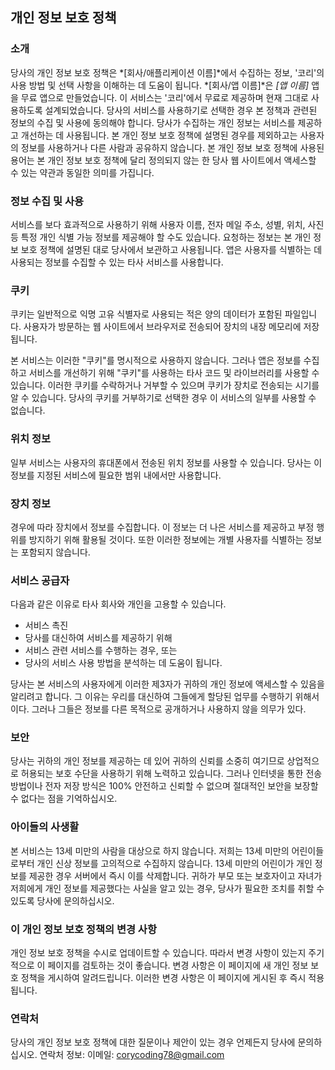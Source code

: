 개인 정보 보호 정책 
----------------

### 소개 
당사의 개인 정보 보호 정책은 *[회사/애플리케이션 이름]*에서 수집하는 정보, '코리'의 사용 방법 및 선택 사항을 이해하는 데 도움이 됩니다.
*[회사/앱 이름]*은 *[앱 이름]* 앱을 무료 앱으로 만들었습니다. 이 서비스는 '코리'에서 무료로 제공하며 현재 그대로 사용하도록 설계되었습니다.
당사의 서비스를 사용하기로 선택한 경우 본 정책과 관련된 정보의 수집 및 사용에 동의해야 합니다. 당사가 수집하는 개인 정보는 서비스를 제공하고 개선하는 데 사용됩니다. 본 개인 정보 보호 정책에 설명된 경우를 제외하고는 사용자의 정보를 사용하거나 다른 사람과 공유하지 않습니다. 
본 개인 정보 보호 정책에 사용된 용어는 본 개인 정보 보호 정책에 달리 정의되지 않는 한 당사 웹 사이트에서 액세스할 수 있는 약관과 동일한 의미를 가집니다.

### 정보 수집 및 사용 
서비스를 보다 효과적으로 사용하기 위해 사용자 이름, 전자 메일 주소, 성별, 위치, 사진 등 특정 개인 식별 가능 정보를 제공해야 할 수도 있습니다. 요청하는 정보는 본 개인 정보 보호 정책에 설명된 대로 당사에서 보관하고 사용됩니다. 
앱은 사용자를 식별하는 데 사용되는 정보를 수집할 수 있는 타사 서비스를 사용합니다. 

### 쿠키 
쿠키는 일반적으로 익명 고유 식별자로 사용되는 적은 양의 데이터가 포함된 파일입니다. 사용자가 방문하는 웹 사이트에서 브라우저로 전송되어 장치의 내장 메모리에 저장됩니다. 

본 서비스는 이러한 "쿠키"를 명시적으로 사용하지 않습니다. 그러나 앱은 정보를 수집하고 서비스를 개선하기 위해 "쿠키"를 사용하는 타사 코드 및 라이브러리를 사용할 수 있습니다. 이러한 쿠키를 수락하거나 거부할 수 있으며 쿠키가 장치로 전송되는 시기를 알 수 있습니다. 당사의 쿠키를 거부하기로 선택한 경우 이 서비스의 일부를 사용할 수 없습니다. 

### 위치 정보 
일부 서비스는 사용자의 휴대폰에서 전송된 위치 정보를 사용할 수 있습니다. 당사는 이 정보를 지정된 서비스에 필요한 범위 내에서만 사용합니다. 

### 장치 정보 
경우에 따라 장치에서 정보를 수집합니다. 이 정보는 더 나은 서비스를 제공하고 부정 행위를 방지하기 위해 활용될 것이다. 또한 이러한 정보에는 개별 사용자를 식별하는 정보는 포함되지 않습니다. 

### 서비스 공급자 
다음과 같은 이유로 타사 회사와 개인을 고용할 수 있습니다. 
* 서비스 촉진
* 당사를 대신하여 서비스를 제공하기 위해
* 서비스 관련 서비스를 수행하는 경우, 또는
* 당사의 서비스 사용 방법을 분석하는 데 도움이 됩니다. 

당사는 본 서비스의 사용자에게 이러한 제3자가 귀하의 개인 정보에 액세스할 수 있음을 알리려고 합니다. 그 이유는 우리를 대신하여 그들에게 할당된 업무를 수행하기 위해서이다. 그러나 그들은 정보를 다른 목적으로 공개하거나 사용하지 않을 의무가 있다. 

### 보안 
당사는 귀하의 개인 정보를 제공하는 데 있어 귀하의 신뢰를 소중히 여기므로 상업적으로 허용되는 보호 수단을 사용하기 위해 노력하고 있습니다. 그러나 인터넷을 통한 전송 방법이나 전자 저장 방식은 100% 안전하고 신뢰할 수 없으며 절대적인 보안을 보장할 수 없다는 점을 기억하십시오. 

### 아이들의 사생활 
본 서비스는 13세 미만의 사람을 대상으로 하지 않습니다. 저희는 13세 미만의 어린이들로부터 개인 신상 정보를 고의적으로 수집하지 않습니다. 13세 미만의 어린이가 개인 정보를 제공한 경우 서버에서 즉시 이를 삭제합니다. 귀하가 부모 또는 보호자이고 자녀가 저희에게 개인 정보를 제공했다는 사실을 알고 있는 경우, 당사가 필요한 조치를 취할 수 있도록 당사에 문의하십시오. 

### 이 개인 정보 보호 정책의 변경 사항 
개인 정보 보호 정책을 수시로 업데이트할 수 있습니다. 따라서 변경 사항이 있는지 주기적으로 이 페이지를 검토하는 것이 좋습니다. 변경 사항은 이 페이지에 새 개인 정보 보호 정책을 게시하여 알려드립니다. 이러한 변경 사항은 이 페이지에 게시된 후 즉시 적용됩니다. 

### 연락처 
당사의 개인 정보 보호 정책에 대한 질문이나 제안이 있는 경우 언제든지 당사에 문의하십시오. 
연락처 정보: 
이메일: corycoding78@gmail.com
